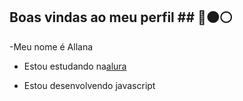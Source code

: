 ## Boas vindas ao meu perfil ## 🔴⚫⚪

-Meu nome é Allana

* Estou estudando na[alura ](https://alura.com.br)

* Estou desenvolvendo javascript
